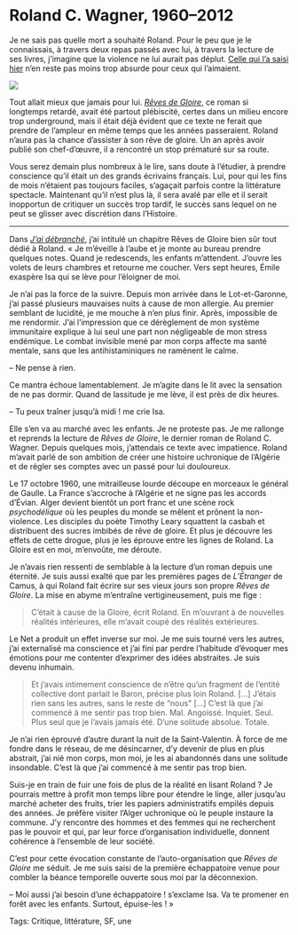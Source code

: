 # Roland C. Wagner, 1960–2012

Je ne sais pas quelle mort a souhaité Roland. Pour le peu que je le connaissais, à travers deux repas passés avec lui, à travers la lecture de ses livres, j’imagine que la violence ne lui aurait pas déplut. [Celle qui l’a saisi hier](http://www.sudouest.fr/2012/08/06/un-cognacais-decede-dans-une-sortie-de-route-787842-2938.php) n’en reste pas moins trop absurde pour ceux qui l’aimaient.

![](http://blog.tcrouzet.comhttps://tcrouzet.com/images_tc/2012/08/roland-450x675.jpg)

Tout allait mieux que jamais pour lui. [*Rêves de Gloire*](http://www.l-atalante.com/catalogue/la_dentelle_du_cygne/reves_de_gloire/48/698/roland_c_wagner/detail.html), ce roman si longtemps retardé, avait été partout plébiscité, certes dans un milieu encore trop underground, mais il était déjà évident que ce texte ne ferait que prendre de l’ampleur en même temps que les années passeraient. Roland n’aura pas la chance d’assister à son rêve de gloire. Un an après avoir publié son chef-d’œuvre, il a rencontré un stop prématuré sur sa route.

Vous serez demain plus nombreux à le lire, sans doute à l’étudier, à prendre conscience qu’il était un des grands écrivains français. Lui, pour qui les fins de mois n’étaient pas toujours faciles, s’agaçait parfois contre la littérature spectacle. Maintenant qu’il n’est plus là, il sera avalé par elle et il serait inopportun de critiquer un succès trop tardif, le succès sans lequel on ne peut se glisser avec discrétion dans l’Histoire.

---

Dans [*J’ai débranché*](http://blog.tcrouzet.com/jai-debranche/), j’ai intitulé un chapitre Rêves de Gloire bien sûr tout dédié à Roland. « Je m’éveille à l’aube et je monte au bureau prendre quelques notes. Quand je redescends, les enfants m’attendent. J’ouvre les volets de leurs chambres et retourne me coucher. Vers sept heures, Émile exaspère Isa qui se lève pour l’éloigner de moi.

Je n’ai pas la force de la suivre. Depuis mon arrivée dans le Lot-et-Garonne, j’ai passé plusieurs mauvaises nuits à cause de mon allergie. Au premier semblant de lucidité, je me mouche à n’en plus finir. Après, impossible de me rendormir. J’ai l’impression que ce dérèglement de mon système immunitaire explique à lui seul une part non négligeable de mon stress endémique. Le combat invisible mené par mon corps affecte ma santé mentale, sans que les antihistaminiques ne ramènent le calme.

– Ne pense à rien.

Ce mantra échoue lamentablement. Je m’agite dans le lit avec la sensation de ne pas dormir. Quand de lassitude je me lève, il est près de dix heures.

– Tu peux traîner jusqu’à midi ! me crie Isa.

Elle s’en va au marché avec les enfants. Je ne proteste pas. Je me rallonge et reprends la lecture de *Rêves de Gloire*, le dernier roman de Roland C. Wagner. Depuis quelques mois, j’attendais ce texte avec impatience. Roland m’avait parlé de son ambition de créer une histoire uchronique de l’Algérie et de régler ses comptes avec un passé pour lui douloureux.

Le 17 octobre 1960, une mitrailleuse lourde découpe en morceaux le général de Gaulle. La France s’accroche à l’Algérie et ne signe pas les accords d’Évian. Alger devient bientôt un port franc et une scène rock *psychodélique* où les peuples du monde se mêlent et prônent la non-violence. Les disciples du poète Timothy Leary squattent la casbah et distribuent des sucres imbibés de rêve de gloire. Et plus je découvre les effets de cette drogue, plus je les éprouve entre les lignes de Roland. La Gloire est en moi, m’envoûte, me déroute.

Je n’avais rien ressenti de semblable à la lecture d’un roman depuis une éternité. Je suis aussi exalté que par les premières pages de *L’Étranger* de Camus, à qui Roland fait écrire sur ses vieux jours son propre *Rêves de Gloire*. La mise en abyme m’entraîne vertigineusement, puis me fige :

> C’était à cause de la Gloire, écrit Roland. En m’ouvrant à de nouvelles réalités intérieures, elle m’avait coupé des réalités extérieures.

Le Net a produit un effet inverse sur moi. Je me suis tourné vers les autres, j’ai externalisé ma conscience et j’ai fini par perdre l’habitude d’évoquer mes émotions pour me contenter d’exprimer des idées abstraites. Je suis devenu inhumain.

> Et j’avais intimement conscience de n’être qu’un fragment de l’entité collective dont parlait le Baron, précise plus loin Roland. \[…\] J’étais rien sans les autres, sans le reste de “nous” \[…\] C’est là que j’ai commencé à me sentir pas trop bien. Mal. Angoissé. Inquiet. Seul. Plus seul que je l’avais jamais été. D’une solitude absolue. Totale.

Je n’ai rien éprouvé d’autre durant la nuit de la Saint-Valentin. À force de me fondre dans le réseau, de me désincarner, d’y devenir de plus en plus abstrait, j’ai nié mon corps, mon moi, je les ai abandonnés dans une solitude insondable. C’est là que j’ai commencé à me sentir pas trop bien.

Suis-je en train de fuir une fois de plus de la réalité en lisant Roland ? Je pourrais mettre à profit mon temps libre pour étendre le linge, aller jusqu’au marché acheter des fruits, trier les papiers administratifs empilés depuis des années. Je préfère visiter l’Alger uchronique où le peuple instaure la commune. J’y rencontre des hommes et des femmes qui ne recherchent pas le pouvoir et qui, par leur force d’organisation individuelle, donnent cohérence à l’ensemble de leur société.

C’est pour cette évocation constante de l’auto-organisation que *Rêves de Gloire* me séduit. Je me suis saisi de la première échappatoire venue pour combler la béance temporelle ouverte sous moi par la déconnexion.

– Moi aussi j’ai besoin d’une échappatoire ! s’exclame Isa. Va te promener en forêt avec les enfants. Surtout, épuise-les ! »

Tags: Critique, littérature, SF, une
